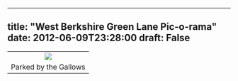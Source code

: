 
---
title: "West Berkshire Green Lane Pic-o-rama"
date: 2012-06-09T23:28:00
draft: False
---

<table align="center" cellpadding="0" cellspacing="0" style="margin-left: auto; margin-right: auto; text-align: center;"><tbody><tr><td style="text-align: center;"><a href="http://4.bp.blogspot.com/-9jEQb5asYLw/T9YS-acHauI/AAAAAAAACaA/Nhe3I2-aaAU/s1600/IMG_6555.jpg"><img src="http://4.bp.blogspot.com/-9jEQb5asYLw/T9YS-acHauI/AAAAAAAACaA/Nhe3I2-aaAU/s320/IMG_6555.jpg"/></a></td></tr><tr><td style="text-align: center;">Parked by the Gallows</td></tr></tbody></table>
